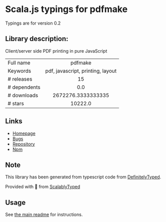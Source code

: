 
# Scala.js typings for pdfmake

Typings are for version 0.2

## Library description:
Client/server side PDF printing in pure JavaScript

|                    |                 |
| ------------------ | :-------------: |
| Full name          | pdfmake |
| Keywords           | pdf, javascript, printing, layout |
| # releases         | 15 |
| # dependents       | 0.0 |
| # downloads        | 2672276.3333333335 |
| # stars            | 10222.0 |

## Links
- [Homepage](http://pdfmake.org)
- [Bugs](https://github.com/bpampuch/pdfmake/issues)
- [Repository](https://github.com/bpampuch/pdfmake)
- [Npm](https://www.npmjs.com/package/pdfmake)
    


## Note
This library has been generated from typescript code from [DefinitelyTyped](https://definitelytyped.org).

Provided with :purple_heart: from [ScalablyTyped](https://github.com/oyvindberg/ScalablyTyped)

## Usage
See [the main readme](../../readme.md) for instructions.



